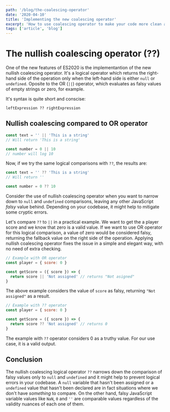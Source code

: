 ```yaml
---
path: '/blog/the-coalescing-operator'
date: '2020-04-10'
title: 'Implementing the new coalescing operator'
excerpt: 'How to use coalescing operator to make your code more clean and readable'
tags: ['article', 'blog']
---
```


# The nullish coalescing operator (??)

One of the new features of ES2020 is the implementantion of the new nullish coalescing operator. It's a logical operator which returns the right-hand side of the operation only when the left-hand side is either `null` or `undefined`. Oposite to the OR (`||`) operator, which evaluates as falsy values of empty strings or zero, for example.

It's syntax is quite short and conscise:

```
leftExpression ?? rightExpression
```

## Nullish coalescing compared to OR operator

```javascript
const text = '' || 'This is a string'
// Will return 'This is a string'

const number = 0 || 10
// number will log 10
```

Now, if we try the same logical comparisons with `??`, the results are:

```javascript
const text = '' ?? 'This is a string'
// Will return ''

const number = 0 ?? 10
```

Consider the use of nullish coalescing operator when you want to narrow down to `null` and `undefined` comparisons, leaving any other JavaScript _falsy_ value behind. Depending on your codebase, it might help to mitigate some cryptic errors.

Let's compare `??` to `||` in a practical example. We want to get the a player score and we know that zero is a valid value. If we want to use OR operator for this logical comparison, a value of zero would be considered falsy, returning the fallback value on the right side of the operation. Applying nullish coalescing operator fixes the issue in a simple and elegant way, with no need of extra checking.

```javascript
// Example with OR operator
const player = { score: 0 }

const getScore = ({ score }) => {
  return score || 'Not assigned' // returns "Not asigned"
}
```

The above example considers the value of `score` as falsy, returning `"Not assigned"` as a result.

```javascript
// Example with ?? operator
const player = { score: 0 }

const getScore = ({ score }) => {
  return score ?? 'Not assigned' // returns 0
}
```

The example with `??` operator considers 0 as a truthy value. For our use case, it is a valid output.

## Conclusion

The nullish coalescing logical operator `??` narrows down the comparison of falsy values only to `null` and `undefined` and it might help to prevent logical errors in your codebase. A `null` variable that hasn't been assigned or a `undefined` value that hasn't been declared are in fact situations where we don't have _something_ to compare. On the other hand, falsy JavaScript variable values like `NaN`, `0` and `''` are comparable values regardless of the validity nuances of each one of them.
